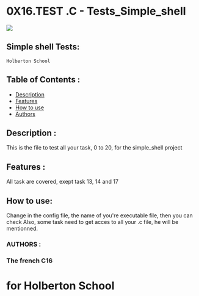 # 0X16.TEST .C - Tests_Simple_shell

![](https://s3.amazonaws.com/intranet-projects-files/holbertonschool-low_level_programming/235/shell.jpeg)
## Simple shell Tests:
```
Holberton School 
```

## Table of Contents :
* [Description](#description)
* [Features](#features)
* [How to use](#how-to-use)
* [Authors](#authors)

## Description :
This is the file to test all your task, 0 to 20, for the simple_shell project


## Features :
All task are covered, exept task 13, 14 and 17

## How to use: 
Change in the config file, the name of you're executable file, then you can check
Also, some task need to get acces to all your .c file, he will be mentionned.

### AUTHORS :

 ### The french C16

# for Holberton School
